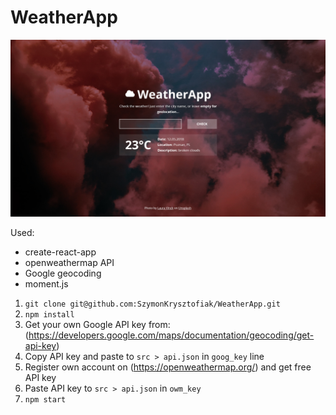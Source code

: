 # WeatherApp

![alt text](https://raw.githubusercontent.com/SzymonKrysztofiak/WeatherApp/master/WeatherApp.jpg "WheatherApp")

Used:

- create-react-app
- openweathermap API
- Google geocoding
- moment.js

1. `git clone git@github.com:SzymonKrysztofiak/WeatherApp.git`
2. `npm install`
3. Get your own Google API key from: (https://developers.google.com/maps/documentation/geocoding/get-api-key)
4. Copy API key and paste to `src > api.json` in `goog_key` line
5. Register own account on (https://openweathermap.org/) and get free API key
6. Paste API key to `src > api.json` in `owm_key`
7. `npm start`
